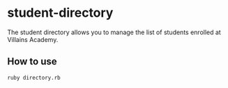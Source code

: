 # student-directory #

The student directory allows you to manage the list of students enrolled at Villains Academy.

## How to use ##

```shell
ruby directory.rb
```
